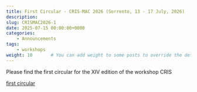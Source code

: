 ```yaml
---
title: First Circular - CRIS-MAC 2026 (Sorrento, 13 - 17 July, 2026)
description: 
slug: CRISMAC2026-1
date: 2025-07-15 00:00:00+0000
categories:
    - Announcements
tags:
    - workshops
weight: 10       # You can add weight to some posts to override the default sorting (date descending)
---
```


Please find the first circular for the XIV edition of the workshop CRIS

[first circular](CRISMAC-2026_-_FirstCircular.pdf)
